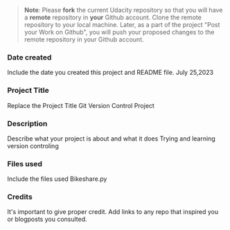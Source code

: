 >**Note**: Please **fork** the current Udacity repository so that you will have a **remote** repository in **your** Github account. Clone the remote repository to your local machine. Later, as a part of the project "Post your Work on Github", you will push your proposed changes to the remote repository in your Github account.

### Date created
Include the date you created this project and README file.
July 25,2023

### Project Title
Replace the Project Title
Git Version Control Project

### Description
Describe what your project is about and what it does
Trying and learning version controling

### Files used
Include the files used
Bikeshare.py

### Credits
It's important to give proper credit. Add links to any repo that inspired you or blogposts you consulted.

